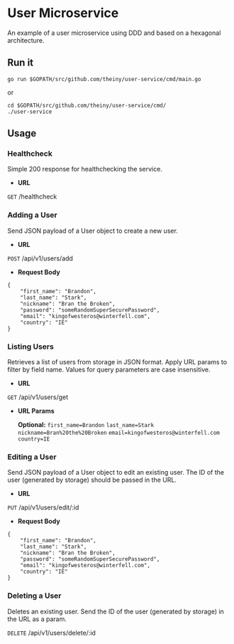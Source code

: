 # User Microservice

An example of a user microservice using DDD and based on a hexagonal architecture. 


## Run it
`go run $GOPATH/src/github.com/theiny/user-service/cmd/main.go`

or

```
cd $GOPATH/src/github.com/theiny/user-service/cmd/
./user-service
```

## Usage

### Healthcheck

Simple 200 response for healthchecking the service. 

- **URL**

`GET` /healthcheck

### Adding a User

Send JSON payload of a User object to create a new user. 

- **URL**
    
 `POST`   /api/v1/users/add
    
-   **Request Body**

```
{
	"first_name": "Brandon",
	"last_name": "Stark",
	"nickname": "Bran the Broken",
	"password": "someRandomSuperSecurePassword",
	"email": "kingofwesteros@winterfell.com",
	"country": "IE"
}
```

### Listing Users

Retrieves a list of users from storage in JSON format. Apply URL params to filter by field name. Values for query parameters are case insensitive. 

- **URL**

 `GET`   /api/v1/users/get

-   **URL Params**
    
    **Optional:** 
       `first_name=Brandon`
       `last_name=Stark`
       `nickname=Bran%20the%20Broken`
       `email=kingofwesteros@winterfell.com`
       `country=IE`

### Editing a User

Send JSON payload of a User object to edit an existing user. The ID of the user (generated by storage) should be passed in the URL. 

- **URL**
    
 `PUT`   /api/v1/users/edit/:id
    
-   **Request Body**

```
{
	"first_name": "Brandon",
	"last_name": "Stark",
	"nickname": "Bran the Broken",
	"password": "someRandomSuperSecurePassword",
	"email": "kingofwesteros@winterfell.com",
	"country": "IE"
}
```

### Deleting a User

Deletes an existing user. Send the ID of the user (generated by storage) in the URL as a param.

 `DELETE`   /api/v1/users/delete/:id
